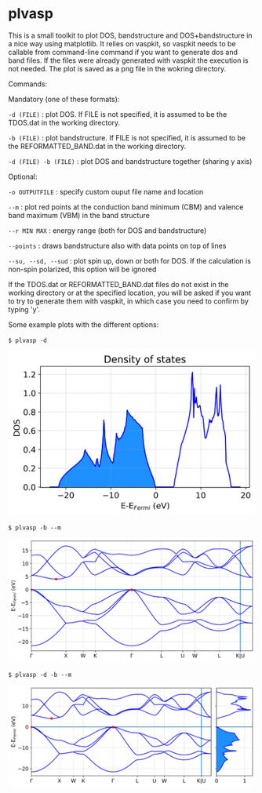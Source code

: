 # plvasp

This is a small toolkit to plot DOS, bandstructure and DOS+bandstructure in a nice way using matplotlib.
It relies on vaspkit, so vaspkit needs to be callable from command-line command if you want to generate dos and band files.
If the files were already generated with vaspkit the execution is not needed.
The plot is saved as a png file in the wokring directory.

Commands:
 
Mandatory (one of these formats):

`-d (FILE)`             : plot DOS. If FILE is not specified, it is assumed to be the TDOS.dat in the working directory.

`-b (FILE)`             : plot bandstructure. If FILE is not specified, it is assumed to be the REFORMATTED_BAND.dat in the working directory.

`-d (FILE) -b (FILE)`   : plot DOS and bandstructure together (sharing y axis)

Optional:

`-o OUTPUTFILE`         : specify custom ouput file name and location 

`--m`                   : plot red points at the conduction band minimum (CBM) and valence band maximum (VBM) in the band structure

`--r MIN MAX`           : energy range (both for DOS and bandstructure)

`--points`              : draws bandstructure also with data points on top of lines

`--su, --sd, --sud`     : plot spin up, down or both for DOS. If the calculation is non-spin polarized, this option will be ignored

If the TDOS.dat or REFORMATTED_BAND.dat files do not exist in the working directory or at the specified location, you will be asked if you want to try to generate them with vaspkit,
in which case you need to confirm by typing 'y'.



Some example plots with the different options:

`$ plvasp -d`

<img src="./demo_pictures/dos.png" alt="drawing" width="600"/>

`$ plvasp -b --m`

<img src="./demo_pictures/bands.png" alt="drawing" width="600"/>


`$ plvasp -d -b --m`


<img src="./demo_pictures/bands_dos.png" alt="drawing" width="600"/>

